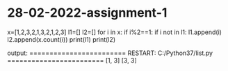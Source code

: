 # 28-02-2022-assignment-1
x=[1,2,3,2,1,3,2,1,2,3]
l1=[]
l2=[]
for i in x:
    if i%2==1:
        if i not in l1:
            l1.append(i)
            l2.append(x.count(i))
print(l1)
print(l2)


output:
======================== RESTART: C:/Python37/list.py ========================
[1, 3]
[3, 3]
>>> 
